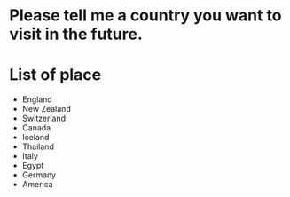 # Please tell me a country you want to visit in the future.

# List of place
- England
- New Zealand
- Switzerland
- Canada
- Iceland
- Thailand
- Italy
- Egypt
- Germany
- America
